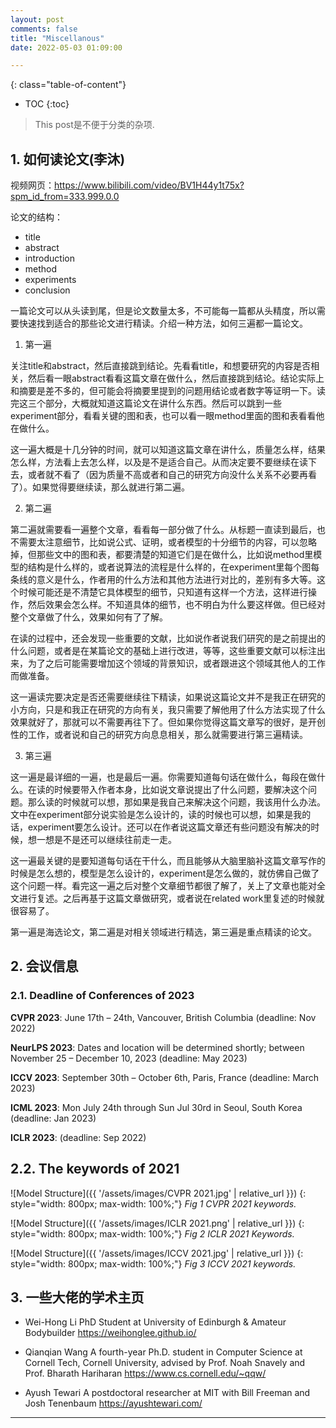 ```yaml
---
layout: post
comments: false
title: "Miscellanous"
date: 2022-05-03 01:09:00

---
```


<!--more-->

{: class="table-of-content"}
* TOC
{:toc}

> This post是不便于分类的杂项.


## 1. 如何读论文(李沐)

视频网页：https://www.bilibili.com/video/BV1H44y1t75x?spm_id_from=333.999.0.0

论文的结构：
* title
* abstract
* introduction
* method
* experiments
* conclusion

一篇论文可以从头读到尾，但是论文数量太多，不可能每一篇都从头精度，所以需要快速找到适合的那些论文进行精读。介绍一种方法，如何三遍都一篇论文。

1. 第一遍

关注title和abstract，然后直接跳到结论。先看看title，和想要研究的内容是否相关，然后看一眼abstract看看这篇文章在做什么，然后直接跳到结论。结论实际上和摘要是差不多的，但可能会将摘要里提到的问题用结论或者数字等证明一下。读完这三个部分，大概就知道这篇论文在讲什么东西。然后可以跳到一些experiment部分，看看关键的图和表，也可以看一眼method里面的图和表看看他在做什么。

这一遍大概是十几分钟的时间，就可以知道这篇文章在讲什么，质量怎么样，结果怎么样，方法看上去怎么样，以及是不是适合自己。从而决定要不要继续在读下去，或者就不看了（因为质量不高或者和自己的研究方向没什么关系不必要再看了）。如果觉得要继续读，那么就进行第二遍。

2. 第二遍

第二遍就需要看一遍整个文章，看看每一部分做了什么。从标题一直读到最后，也不需要太注意细节，比如说公式、证明，或者模型的十分细节的内容，可以忽略掉，但那些文中的图和表，都要清楚的知道它们是在做什么，比如说method里模型的结构是什么样的，或者说算法的流程是什么样的，在experiment里每个图每条线的意义是什么，作者用的什么方法和其他方法进行对比的，差别有多大等。这个时候可能还是不清楚它具体模型的细节，只知道有这样一个方法，这样进行操作，然后效果会怎么样。不知道具体的细节，也不明白为什么要这样做。但已经对整个文章做了什么，效果如何有了了解。

在读的过程中，还会发现一些重要的文献，比如说作者说我们研究的是之前提出的什么问题，或者是在某篇论文的基础上进行改进，等等，这些重要文献可以标注出来，为了之后可能需要增加这个领域的背景知识，或者跟进这个领域其他人的工作而做准备。

这一遍读完要决定是否还需要继续往下精读，如果说这篇论文并不是我正在研究的小方向，只是和我正在研究的方向有关，我只需要了解他用了什么方法实现了什么效果就好了，那就可以不需要再往下了。但如果你觉得这篇文章写的很好，是开创性的工作，或者说和自己的研究方向息息相关，那么就需要进行第三遍精读。

3. 第三遍

这一遍是最详细的一遍，也是最后一遍。你需要知道每句话在做什么，每段在做什么。在读的时候要带入作者本身，比如说文章说提出了什么问题，要解决这个问题。那么读的时候就可以想，那如果是我自己来解决这个问题，我该用什么办法。文中在experiment部分说实验是怎么设计的，读的时候也可以想，如果是我的话，experiment要怎么设计。还可以在作者说这篇文章还有些问题没有解决的时候，想一想是不是还可以继续往前走一走。

这一遍最关键的是要知道每句话在干什么，而且能够从大脑里脑补这篇文章写作的时候是怎么想的，模型是怎么设计的，experiment是怎么做的，就仿佛自己做了这个问题一样。看完这一遍之后对整个文章细节都很了解了，关上了文章也能对全文进行复述。之后再基于这篇文章做研究，或者说在related work里复述的时候就很容易了。


第一遍是海选论文，第二遍是对相关领域进行精选，第三遍是重点精读的论文。


## 2. 会议信息

### 2.1. Deadline of Conferences of 2023

**CVPR 2023**: June 17th – 24th, Vancouver, British Columbia (deadline: Nov 2022)

**NeurLPS 2023**: Dates and location will be determined shortly; between November 25 – December 10, 2023 (deadline: May 2023)

**ICCV 2023**: September 30th – October 6th, Paris, France (deadline: March 2023)

**ICML 2023**: Mon July 24th through Sun Jul 30rd in Seoul, South Korea (deadline: Jan 2023)

**ICLR 2023**: (deadline: Sep 2022)


## 2.2. The keywords of 2021

![Model Structure]({{ '/assets/images/CVPR 2021.jpg' | relative_url }})
{: style="width: 800px; max-width: 100%;"}
*Fig 1 CVPR 2021 keywords.*

![Model Structure]({{ '/assets/images/ICLR 2021.png' | relative_url }})
{: style="width: 800px; max-width: 100%;"}
*Fig 2 ICLR 2021 Keywords.*

![Model Structure]({{ '/assets/images/ICCV 2021.jpg' | relative_url }})
{: style="width: 800px; max-width: 100%;"}
*Fig 3 ICCV 2021 keywords.*


## 3. 一些大佬的学术主页

* Wei-Hong Li
PhD Student at University of Edinburgh & Amateur Bodybuilder
https://weihonglee.github.io/

* Qianqian Wang
A fourth-year Ph.D. student in Computer Science at Cornell Tech, Cornell University, advised by Prof. Noah Snavely and Prof. Bharath Hariharan
https://www.cs.cornell.edu/~qqw/

* Ayush Tewari
A postdoctoral researcher at MIT with Bill Freeman and Josh Tenenbaum
https://ayushtewari.com/


<!--more-->

---
